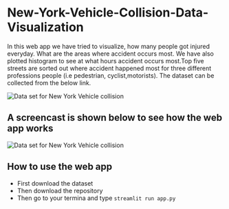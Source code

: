 # New-York-Vehicle-Collision-Data-Visualization

In this web app we have tried to visualize, how many people got injured everyday. What are the areas where accident occurs most. We have also plotted histogram to see at what hours accident occurs most.Top five streets are sorted out where accident happened most for three different professions people (i.e pedestrian, cyclist,motorists). The dataset can be collected from the below link.

![Data set for New York Vehicle collision](https://data.cityofnewyork.us/Public-Safety/Motor-Vehicle-Collisions-Crashes/h9gi-nx95/data)


## A screencast is shown below to see how the web app works

![Data set for New York Vehicle collision](https://github.com/Ibrahim-ullah/New-York-Vehicle-Collision-Data-Visualization/blob/master/Screencast_of_the_web_app.gif)


## How to use the web app

- First download the dataset
- Then download the repository
- Then go to your termina and type ```streamlit run app.py ```

